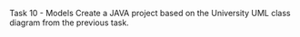 Task 10 - Models
Create a JAVA project based on the University UML class diagram from the previous task.